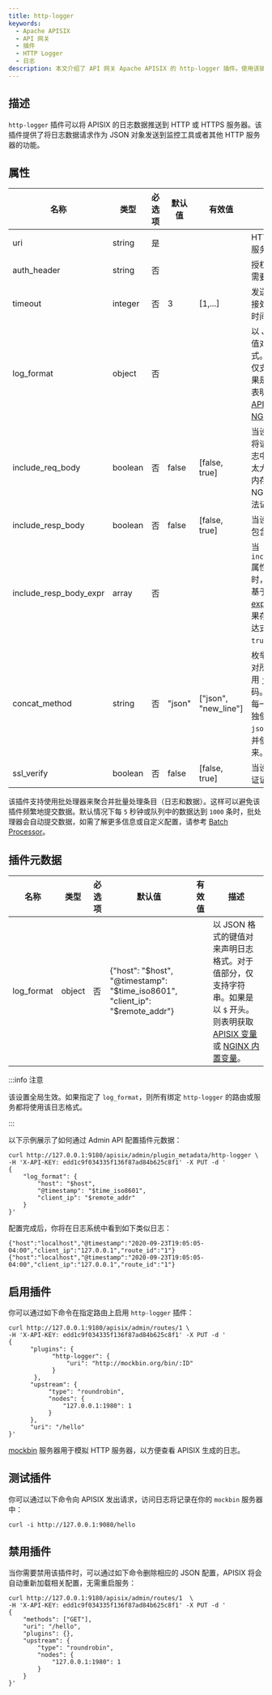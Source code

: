 ```yaml
---
title: http-logger
keywords:
  - Apache APISIX
  - API 网关
  - 插件
  - HTTP Logger
  - 日志
description: 本文介绍了 API 网关 Apache APISIX 的 http-logger 插件。使用该插件可以将 APISIX 的日志数据推送到 HTTP 或 HTTPS 服务器。
---
```



<!--
#
# Licensed to the Apache Software Foundation (ASF) under one or more
# contributor license agreements.  See the NOTICE file distributed with
# this work for additional information regarding copyright ownership.
# The ASF licenses this file to You under the Apache License, Version 2.0
# (the "License"); you may not use this file except in compliance with
# the License.  You may obtain a copy of the License at
#
#     http://www.apache.org/licenses/LICENSE-2.0
#
# Unless required by applicable law or agreed to in writing, software
# distributed under the License is distributed on an "AS IS" BASIS,
# WITHOUT WARRANTIES OR CONDITIONS OF ANY KIND, either express or implied.
# See the License for the specific language governing permissions and
# limitations under the License.
#
-->

## 描述

`http-logger` 插件可以将 APISIX 的日志数据推送到 HTTP 或 HTTPS 服务器。该插件提供了将日志数据请求作为 JSON 对象发送到监控工具或者其他 HTTP 服务器的功能。

## 属性

| 名称                   | 类型     | 必选项 | 默认值         | 有效值               | 描述                                             |
| ---------------------- | ------- | ------ | ------------- | -------------------- | ------------------------------------------------ |
| uri                    | string  | 是     |               |                      | HTTP 或 HTTPS 服务器的 URI。                   |
| auth_header            | string  | 否     |               |                      | 授权 header（如果需要）。                                    |
| timeout                | integer | 否     | 3             | [1,...]              | 发送请求后保持连接处于活动状态的时间。           |
| log_format             | object  | 否     |               |         | 以 JSON 格式的键值对来声明日志格式。对于值部分，仅支持字符串。如果是以 `$` 开头，则表明是要获取 [APISIX 变量](../apisix-variable.md) 或 [NGINX 内置变量](http://nginx.org/en/docs/varindex.html)。 |
| include_req_body       | boolean | 否     | false         | [false, true]        | 当设置为 `true` 时，将请求体包含在日志中。如果请求体太大而无法保存在内存中，由于 NGINX 的限制，无法记录。 |
| include_resp_body      | boolean | 否     | false         | [false, true]        | 当设置为 `true` 时，包含响应体。                                                                                               |
| include_resp_body_expr | array   | 否     |               |                      | 当 `include_resp_body` 属性设置为 `true` 时，使用该属性并基于 [lua-resty-expr](https://github.com/api7/lua-resty-expr) 进行过滤。 如果存在，则仅在表达式计算结果为 `true` 时记录响应。       |
| concat_method          | string  | 否     | "json"        | ["json", "new_line"] | 枚举类型： **json**：对所有待发日志使用 `json.encode` 编码。**new_line**：对每一条待发日志单独使用 `json.encode` 编码并使用 `\n` 连接起来。 |
| ssl_verify             | boolean | 否     | false          | [false, true]       | 当设置为 `true` 时验证证书。 |

该插件支持使用批处理器来聚合并批量处理条目（日志和数据）。这样可以避免该插件频繁地提交数据。默认情况下每 `5` 秒钟或队列中的数据达到 `1000` 条时，批处理器会自动提交数据，如需了解更多信息或自定义配置，请参考 [Batch Processor](../batch-processor.md#配置)。

## 插件元数据

| 名称             | 类型    | 必选项 | 默认值        | 有效值  | 描述                                             |
| ---------------- | ------- | ------ | ------------- | ------- | ------------------------------------------------ |
| log_format       | object  | 否    | {"host": "$host", "@timestamp": "$time_iso8601", "client_ip": "$remote_addr"} |         | 以 JSON 格式的键值对来声明日志格式。对于值部分，仅支持字符串。如果是以 `$` 开头。则表明获取 [APISIX 变量](../../../en/latest/apisix-variable.md) 或 [NGINX 内置变量](http://nginx.org/en/docs/varindex.html)。 |

:::info 注意

该设置全局生效。如果指定了 `log_format`，则所有绑定 `http-logger` 的路由或服务都将使用该日志格式。

:::

以下示例展示了如何通过 Admin API 配置插件元数据：

```shell
curl http://127.0.0.1:9180/apisix/admin/plugin_metadata/http-logger \
-H 'X-API-KEY: edd1c9f034335f136f87ad84b625c8f1' -X PUT -d '
{
    "log_format": {
        "host": "$host",
        "@timestamp": "$time_iso8601",
        "client_ip": "$remote_addr"
    }
}'
```

配置完成后，你将在日志系统中看到如下类似日志：

```shell
{"host":"localhost","@timestamp":"2020-09-23T19:05:05-04:00","client_ip":"127.0.0.1","route_id":"1"}
{"host":"localhost","@timestamp":"2020-09-23T19:05:05-04:00","client_ip":"127.0.0.1","route_id":"1"}
```

## 启用插件

你可以通过如下命令在指定路由上启用 `http-logger` 插件：

```shell
curl http://127.0.0.1:9180/apisix/admin/routes/1 \
-H 'X-API-KEY: edd1c9f034335f136f87ad84b625c8f1' -X PUT -d '
{
      "plugins": {
            "http-logger": {
                "uri": "http://mockbin.org/bin/:ID"
            }
       },
      "upstream": {
           "type": "roundrobin",
           "nodes": {
               "127.0.0.1:1980": 1
           }
      },
      "uri": "/hello"
}'
```

[mockbin](http://mockbin.org/bin/create) 服务器用于模拟 HTTP 服务器，以方便查看 APISIX 生成的日志。

## 测试插件

你可以通过以下命令向 APISIX 发出请求，访问日志将记录在你的 `mockbin` 服务器中：

```shell
curl -i http://127.0.0.1:9080/hello
```

## 禁用插件

当你需要禁用该插件时，可以通过如下命令删除相应的 JSON 配置，APISIX 将会自动重新加载相关配置，无需重启服务：

```shell
curl http://127.0.0.1:9180/apisix/admin/routes/1  \
-H 'X-API-KEY: edd1c9f034335f136f87ad84b625c8f1' -X PUT -d '
{
    "methods": ["GET"],
    "uri": "/hello",
    "plugins": {},
    "upstream": {
        "type": "roundrobin",
        "nodes": {
            "127.0.0.1:1980": 1
        }
    }
}'
```
